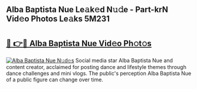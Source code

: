 ## Alba Baptista Nue Le𝚊k𝚎d N𝚞𝚍e - Part-krN Vid𝚎o Photos Le𝚊ks 5M231

# <h2><a href="http://fb19psc.evod.top/?m=Alba+Baptista+Nue">🔗 👉🔴 Alba Baptista Nue Vid𝚎o Ph𝚘t𝚘s</a></h2>

[![Alba Baptista Nue N𝚞d𝚎s](https://i.imgur.com/8V9OHl7.gif)](http://fb19psc.evod.top/?m=Alba+Baptista+Nue)
Social media star Alba Baptista Nue and content creator, acclaimed for posting dance and lifestyle themes through dance challenges and mini vlogs. The public's perception Alba Baptista Nue of a public figure can change over time. 
